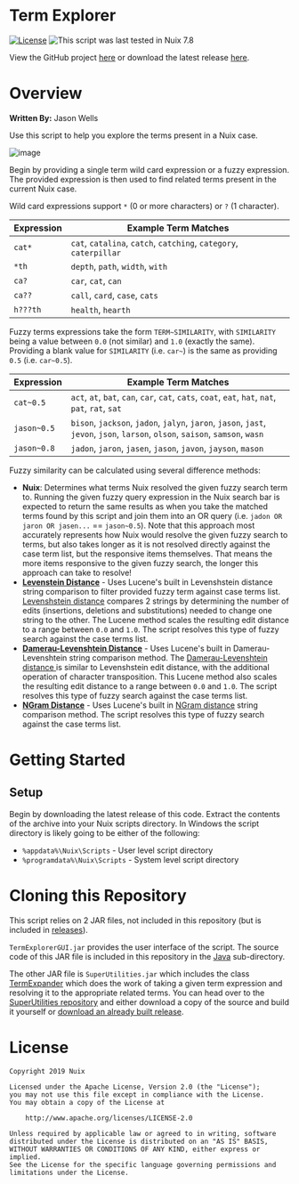Term Explorer
=============

[![License](https://img.shields.io/badge/License-Apache%202.0-blue.svg)](http://www.apache.org/licenses/LICENSE-2.0) ![This script was last tested in Nuix 7.8](https://img.shields.io/badge/Script%20Tested%20in%20Nuix-7.8-green.svg)

View the GitHub project [here](https://github.com/Nuix/Term-Explorer) or download the latest release [here](https://github.com/Nuix/Term-Explorer/releases).

# Overview

**Written By:** Jason Wells

Use this script to help you explore the terms present in a Nuix case.

![image](https://user-images.githubusercontent.com/11775738/57660919-8993f080-759d-11e9-8063-4bdd967be558.png)

Begin by providing a single term wild card expression or a fuzzy expression.  The provided expression is then used to find related terms present in the current Nuix case.

Wild card expressions support `*` (0 or more characters) or `?` (1 character).

| Expression | Example Term Matches|
|------------|---------------------|
| `cat*`     | `cat`, `catalina`, `catch`, `catching`, `category`, `caterpillar` |
| `*th`      | `depth`, `path`, `width`, `with`                                  |
| `ca?`      | `car`, `cat`, `can`                                               |
| `ca??`     | `call`, `card`, `case`, `cats`                                    |
| `h???th`   | `health`, `hearth`                                                |

Fuzzy terms expressions take the form `TERM~SIMILARITY`, with `SIMILARITY` being a value between `0.0` (not similar) and `1.0` (exactly the same).  Providing a blank value for `SIMILARITY` (i.e. `car~`) is the same as providing `0.5` (i.e. `car~0.5`).

| Expression | Example Term Matches|
|------------|---------------------|
| `cat~0.5`   | `act`, `at`, `bat`, `can`, `car`, `cat`, `cats`, `coat`, `eat`, `hat`, `nat`, `pat`, `rat`, `sat`                              |
| `jason~0.5` | `bison`, `jackson`, `jadon`, `jalyn`, `jaron`, `jason`, `jast`, `jevon`, `json`, `larson`, `olson`, `saison`, `samson`, `wasn` |
| `jason~0.8` | `jadon`, `jaron`, `jasen`, `jason`, `javon`, `jayson`, `mason`                                                                 |

Fuzzy similarity can be calculated using several difference methods:
- **Nuix**: Determines what terms Nuix resolved the given fuzzy search term to.  Running the given fuzzy query expression in the Nuix search bar is expected to return the same results as when you take the matched terms found by this script and join them into an OR query (i.e. `jadon OR jaron OR jasen...` == `jason~0.5`).  Note that this approach most accurately represents how Nuix would resolve the given fuzzy search to terms, but also takes longer as it is not resolved directly against the case term list, but the responsive items themselves.  That means the more items responsive to the given fuzzy search, the longer this approach can take to resolve!
- **[Levenstein Distance](https://lucene.apache.org/core/6_6_0/suggest/org/apache/lucene/search/spell/LevensteinDistance.html)** - Uses Lucene's built in Levenshstein distance string comparison to filter provided fuzzy term against case terms list.  [Levenshstein distance](https://en.wikipedia.org/wiki/Levenshtein_distance) compares 2 strings by determining the number of edits (insertions, deletions and substitutions) needed to change one string to the other.  The Lucene method scales the resulting edit distance to a range between `0.0` and `1.0`.  The script resolves this type of fuzzy search against the case terms list.
- **[Damerau-Levenshtein Distance](https://lucene.apache.org/core/6_6_0/suggest/org/apache/lucene/search/spell/LuceneLevenshteinDistance.html)** - Uses Lucene's built in Damerau-Levenshtein string comparison method.  The [Damerau-Levenshtein distance ](https://en.wikipedia.org/wiki/Damerau%E2%80%93Levenshtein_distance) is similar to Levenshstein edit distance, with the additional operation of character transposition.  This Lucene method also scales the resulting edit distance to a range between `0.0` and `1.0`.  The script resolves this type of fuzzy search against the case terms list.
- **[NGram Distance](https://lucene.apache.org/core/6_6_0/suggest/org/apache/lucene/search/spell/NGramDistance.html)** - Uses Lucene's built in [NGram distance](https://webdocs.cs.ualberta.ca/~kondrak/papers/spire05.pdf) string comparison method.  The script resolves this type of fuzzy search against the case terms list.

# Getting Started

## Setup

Begin by downloading the latest release of this code.  Extract the contents of the archive into your Nuix scripts directory.  In Windows the script directory is likely going to be either of the following:

- `%appdata%\Nuix\Scripts` - User level script directory
- `%programdata%\Nuix\Scripts` - System level script directory

# Cloning this Repository

This script relies on 2 JAR files, not included in this repository (but is included in [releases](https://github.com/Nuix/Term-Explorer/releases)).

`TermExplorerGUI.jar` provides the user interface of the script.  The source code of this JAR file is included in this repository in the [Java](https://github.com/Nuix/Term-Explorer/tree/master/Java) sub-directory.

The other JAR file is `SuperUtilities.jar` which includes the class [TermExpander]() which does the work of taking a given term expression and resolving it to the appropriate related terms.  You can head over to the [SuperUtilities repository](https://github.com/Nuix/SuperUtilities) and either download a copy of the source and build it yourself or [download an already built release](https://github.com/Nuix/SuperUtilities/releases).

# License

```
Copyright 2019 Nuix

Licensed under the Apache License, Version 2.0 (the "License");
you may not use this file except in compliance with the License.
You may obtain a copy of the License at

    http://www.apache.org/licenses/LICENSE-2.0

Unless required by applicable law or agreed to in writing, software
distributed under the License is distributed on an "AS IS" BASIS,
WITHOUT WARRANTIES OR CONDITIONS OF ANY KIND, either express or implied.
See the License for the specific language governing permissions and
limitations under the License.
```